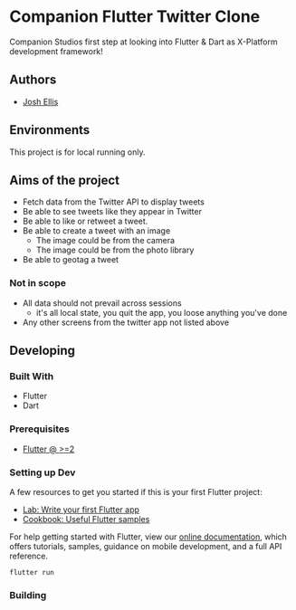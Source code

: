 # Companion Flutter Twitter Clone

Companion Studios first step at looking into Flutter & Dart as X-Platform development framework!

## Authors

- [Josh Ellis](https://www.github.com/joshuaellis)

## Environments

This project is for local running only.

## Aims of the project

- Fetch data from the Twitter API to display tweets
- Be able to see tweets like they appear in Twitter
- Be able to like or retweet a tweet.
- Be able to create a tweet with an image
  - The image could be from the camera
  - The image could be from the photo library
- Be able to geotag a tweet

### Not in scope

- All data should not prevail across sessions
  - it's all local state, you quit the app, you loose anything you've done
- Any other screens from the twitter app not listed above

## Developing

### Built With

- Flutter
- Dart

### Prerequisites

- [Flutter @ >=2](https://flutter.dev/docs/get-started/install)

### Setting up Dev

A few resources to get you started if this is your first Flutter project:

- [Lab: Write your first Flutter app](https://flutter.dev/docs/get-started/codelab)
- [Cookbook: Useful Flutter samples](https://flutter.dev/docs/cookbook)

For help getting started with Flutter, view our
[online documentation](https://flutter.dev/docs), which offers tutorials,
samples, guidance on mobile development, and a full API reference.

```shell
flutter run
```

### Building

<!-- If your project needs some additional steps for the developer to build the
project after some code changes, state them here. for example:

```shell
./configure
make
make install
```

Here again you should state what actually happens when the code above gets
executed. -->
